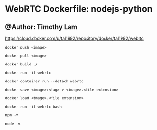 # WebRTC Dockerfile: nodejs-python

## @Author: Timothy Lam

https://cloud.docker.com/u/tal1992/repository/docker/tal1992/webrtc

```
docker push <image>
```

```
docker pull <image>
```

```
docker build ./
```
```
docker run -it webrtc
```
```
docker container run --detach webrtc
```
```
docker save <image>:<tag> > <image>.<file extension>
```
```
docker load <image>.<file extension>
```
```
docker run -it webrtc bash
```
```
npm -v
```
```
node -v
```
